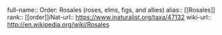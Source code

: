 

full-name:: Order: Rosales (roses, elms, figs, and allies)
alias:: [[Rosales]]
rank:: [[order]]iNat-url:: https://www.inaturalist.org/taxa/47132
wiki-url:: http://en.wikipedia.org/wiki/Rosales